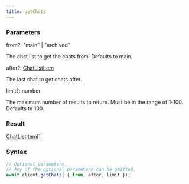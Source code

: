 ```yaml
---
title: getChats
---
```


### Parameters 

<div class="flex flex-col gap-3"><div class="flex flex-col gap-3"><div><div class="flex gap-2"><div class="font-mono"><span class="font-bold">from</span><span class="opacity-50"><span title="Optional" class="cursor-help">?</span>:</span> <span>&quot;main&quot;</span> <span class="opacity-50">|</span> <span>&quot;archived&quot;</span></div></div><div class="pl-3"><div class="no-margin">

The chat list to get the chats from. Defaults to main.

</div></div></div><div><div class="flex gap-2"><div class="font-mono"><span class="font-bold">after</span><span class="opacity-50"><span title="Optional" class="cursor-help">?</span>:</span> <a href="/types/chatlistitem"  >ChatListItem</a></div></div><div class="pl-3"><div class="no-margin">

The last chat to get chats after.

</div></div></div><div><div class="flex gap-2"><div class="font-mono"><span class="font-bold">limit</span><span class="opacity-50"><span title="Optional" class="cursor-help">?</span>:</span> <span>number</span></div></div><div class="pl-3"><div class="no-margin">

The maximum number of results to return. Must be in the range of 1-100. Defaults to 100.

</div></div></div></div></div>

### Result 

<div class="font-mono"><a href="/types/chatlistitem"  >ChatListItem</a><span class="opacity-50">[]</span></div>

### Syntax

```ts
// Optional parameters.
// Any of the optional parameters can be omitted.
await client.getChats( { from, after, limit });
```



